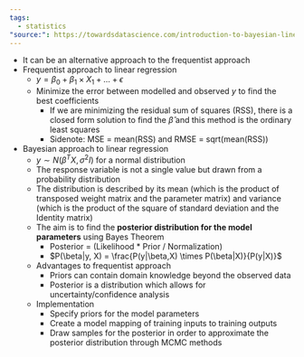 ```yaml
---
tags:
  - statistics
"source:": https://towardsdatascience.com/introduction-to-bayesian-linear-regression-e66e60791ea7
---
```

- It can be an alternative approach to the frequentist approach
- Frequentist approach to linear regression
  - $y = \beta_0 + \beta_1 \times X_1 + ... + \epsilon$
  - Minimize the error between modelled and observed $y$ to find the best coefficients
    - If we are minimizing the residual sum of squares (RSS), there is a closed form solution to find the $\hat{\beta}$ and this method is the ordinary least squares
    - Sidenote: MSE = mean(RSS) and RMSE = sqrt(mean(RSS))
- Bayesian approach to linear regression
  - $y \sim N(\beta^TX, \sigma^2I)$ for a normal distribution
  - The response variable is not a single value but drawn from a probability distribution
  - The distribution is described by its mean (which is the product of transposed weight matrix and the parameter matrix) and variance (which is the product of the square of standard deviation and the Identity matrix)
  - The aim is to find the **posterior distribution for the model parameters** using Bayes Theorem
    - Posterior = (Likelihood * Prior / Normalization)
    - $P(\beta|y, X) = \frac{P(y|\beta,X) \times P(\beta|X)}{P(y|X)}$
  - Advantages to frequentist approach
    - Priors can contain domain knowledge beyond the observed data
    - Posterior is a distribution which allows for uncertainty/confidence analysis
  - Implementation
    - Specify priors for the model parameters
    - Create a model mapping of training inputs to training outputs
    - Draw samples for the posterior in order to approximate the posterior distribution through MCMC methods
